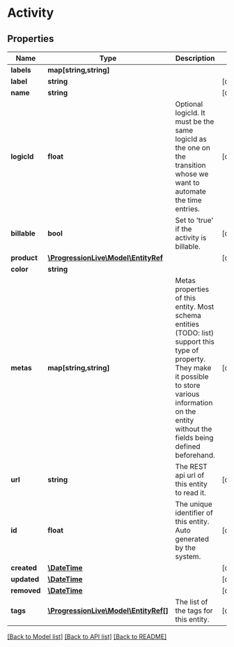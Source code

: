 # Activity

## Properties
Name | Type | Description | Notes
------------ | ------------- | ------------- | -------------
**labels** | **map[string,string]** |  | 
**label** | **string** |  | [optional] 
**name** | **string** |  | [optional] 
**logicId** | **float** | Optional logicId. It must be the same logicId as the one on the transition whose we want to automate the time entries. | [optional] 
**billable** | **bool** | Set to &#x27;true&#x27; if the activity is billable. | [optional] 
**product** | [**\ProgressionLive\Model\EntityRef**](EntityRef.md) |  | [optional] 
**color** | **string** |  | 
**metas** | **map[string,string]** | Metas properties of this entity. Most schema entities (TODO: list) support this type of property. They make it possible to store various information on the entity without the fields being defined beforehand. | [optional] 
**url** | **string** | The REST api url of this entity to read it. | [optional] 
**id** | **float** | The unique identifier of this entity. Auto generated by the system. | [optional] 
**created** | [**\DateTime**](\DateTime.md) |  | [optional] 
**updated** | [**\DateTime**](\DateTime.md) |  | [optional] 
**removed** | [**\DateTime**](\DateTime.md) |  | [optional] 
**tags** | [**\ProgressionLive\Model\EntityRef[]**](EntityRef.md) | The list of the tags for this entity. | [optional] 

[[Back to Model list]](../../README.md#documentation-for-models) [[Back to API list]](../../README.md#documentation-for-api-endpoints) [[Back to README]](../../README.md)

